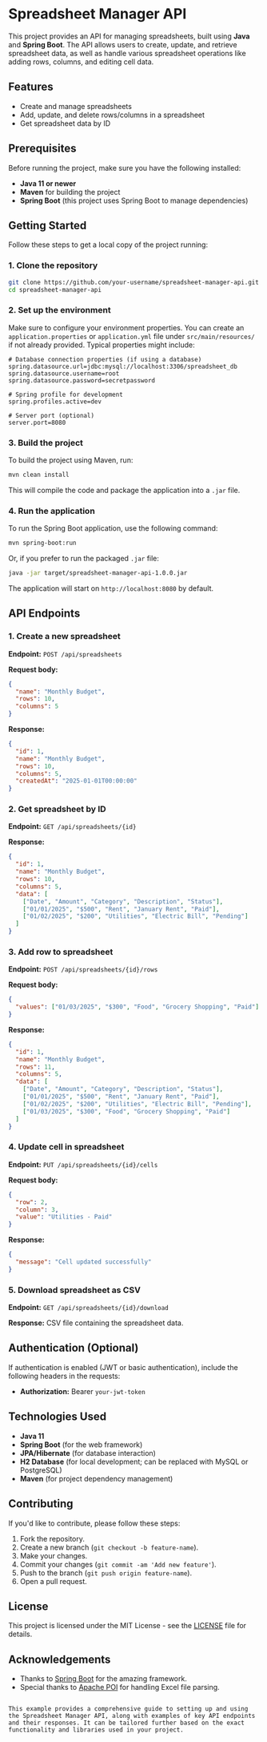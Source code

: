  
# Spreadsheet Manager API

This project provides an API for managing spreadsheets, built using **Java** and **Spring Boot**. The API allows users to create, update, and retrieve spreadsheet data, as well as handle various spreadsheet operations like adding rows, columns, and editing cell data.

## Features

- Create and manage spreadsheets
- Add, update, and delete rows/columns in a spreadsheet
- Get spreadsheet data by ID

## Prerequisites

Before running the project, make sure you have the following installed:

- **Java 11 or newer**
- **Maven** for building the project
- **Spring Boot** (this project uses Spring Boot to manage dependencies)

## Getting Started

Follow these steps to get a local copy of the project running:

### 1. Clone the repository

```bash
git clone https://github.com/your-username/spreadsheet-manager-api.git
cd spreadsheet-manager-api
```

### 2. Set up the environment

Make sure to configure your environment properties. You can create an `application.properties` or `application.yml` file under `src/main/resources/` if not already provided. Typical properties might include:

```properties
# Database connection properties (if using a database)
spring.datasource.url=jdbc:mysql://localhost:3306/spreadsheet_db
spring.datasource.username=root
spring.datasource.password=secretpassword

# Spring profile for development
spring.profiles.active=dev

# Server port (optional)
server.port=8080
```

### 3. Build the project

To build the project using Maven, run:

```bash
mvn clean install
```

This will compile the code and package the application into a `.jar` file.

### 4. Run the application

To run the Spring Boot application, use the following command:

```bash
mvn spring-boot:run
```

Or, if you prefer to run the packaged `.jar` file:

```bash
java -jar target/spreadsheet-manager-api-1.0.0.jar
```

The application will start on `http://localhost:8080` by default.

## API Endpoints

### 1. Create a new spreadsheet

**Endpoint:** `POST /api/spreadsheets`

**Request body:**

```json
{
  "name": "Monthly Budget",
  "rows": 10,
  "columns": 5
}
```

**Response:**

```json
{
  "id": 1,
  "name": "Monthly Budget",
  "rows": 10,
  "columns": 5,
  "createdAt": "2025-01-01T00:00:00"
}
```

### 2. Get spreadsheet by ID

**Endpoint:** `GET /api/spreadsheets/{id}`

**Response:**

```json
{
  "id": 1,
  "name": "Monthly Budget",
  "rows": 10,
  "columns": 5,
  "data": [
    ["Date", "Amount", "Category", "Description", "Status"],
    ["01/01/2025", "$500", "Rent", "January Rent", "Paid"],
    ["01/02/2025", "$200", "Utilities", "Electric Bill", "Pending"]
  ]
}
```

### 3. Add row to spreadsheet

**Endpoint:** `POST /api/spreadsheets/{id}/rows`

**Request body:**

```json
{
  "values": ["01/03/2025", "$300", "Food", "Grocery Shopping", "Paid"]
}
```

**Response:**

```json
{
  "id": 1,
  "name": "Monthly Budget",
  "rows": 11,
  "columns": 5,
  "data": [
    ["Date", "Amount", "Category", "Description", "Status"],
    ["01/01/2025", "$500", "Rent", "January Rent", "Paid"],
    ["01/02/2025", "$200", "Utilities", "Electric Bill", "Pending"],
    ["01/03/2025", "$300", "Food", "Grocery Shopping", "Paid"]
  ]
}
```

### 4. Update cell in spreadsheet

**Endpoint:** `PUT /api/spreadsheets/{id}/cells`

**Request body:**

```json
{
  "row": 2,
  "column": 3,
  "value": "Utilities - Paid"
}
```

**Response:**

```json
{
  "message": "Cell updated successfully"
}
```

### 5. Download spreadsheet as CSV

**Endpoint:** `GET /api/spreadsheets/{id}/download`

**Response:** CSV file containing the spreadsheet data.

## Authentication (Optional)

If authentication is enabled (JWT or basic authentication), include the following headers in the requests:

- **Authorization:** Bearer `your-jwt-token`

## Technologies Used

- **Java 11**
- **Spring Boot** (for the web framework)
- **JPA/Hibernate** (for database interaction)
- **H2 Database** (for local development; can be replaced with MySQL or PostgreSQL)
- **Maven** (for project dependency management)

## Contributing

If you'd like to contribute, please follow these steps:

1. Fork the repository.
2. Create a new branch (`git checkout -b feature-name`).
3. Make your changes.
4. Commit your changes (`git commit -am 'Add new feature'`).
5. Push to the branch (`git push origin feature-name`).
6. Open a pull request.

## License

This project is licensed under the MIT License - see the [LICENSE](LICENSE) file for details.

## Acknowledgements

- Thanks to [Spring Boot](https://spring.io/projects/spring-boot) for the amazing framework.
- Special thanks to [Apache POI](https://poi.apache.org/) for handling Excel file parsing.

```

This example provides a comprehensive guide to setting up and using the Spreadsheet Manager API, along with examples of key API endpoints and their responses. It can be tailored further based on the exact functionality and libraries used in your project.
